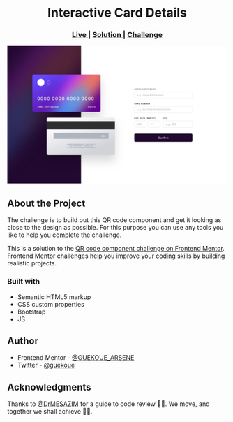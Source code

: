 <h1 align="center">Interactive Card Details</h1>

<div align="center">
  <h3>
    <a href="https://gdac-card.vercel.app/">
      Live
    </a>
    | 
    <a href="https://www.frontendmentor.io/solutions/interactive-card-details-made-with-html-css-javascript-JIMIOIl77q">
      Solution
    </a>
    | 
    <a href="https://www.frontendmentor.io/challenges/interactive-card-details-form-XpS8cKZDWw">
      Challenge
    </a>
  </h3>
</div>

<img src="./images/desktop-design.jpg"></img>

## About the Project

The challenge is to build out this QR code component and get it looking as close to the design as possible. For this purpose you can use any tools you like to help you complete the challenge.

This is a solution to the [QR code component challenge on Frontend Mentor](https://www.frontendmentor.io/challenges/qr-code-component-iux_sIO_H). Frontend Mentor challenges help you improve your coding skills by building realistic projects. 

### Built with

- Semantic HTML5 markup
- CSS custom properties
- Bootstrap
- JS

## Author

- Frontend Mentor - [@GUEKOUE_ARSENE](https://www.frontendmentor.io/profile/GUEKOUE)
- Twitter - [@guekoue](https://www.twitter.com/guekoue)

## Acknowledgments

Thanks to [@DrMESAZIM](https://www.frontendmentor.io/profile/DrMESAZIM) for a guide to code review 🤝🏾.
We move, and together we shall achieve 🤞🏾.
